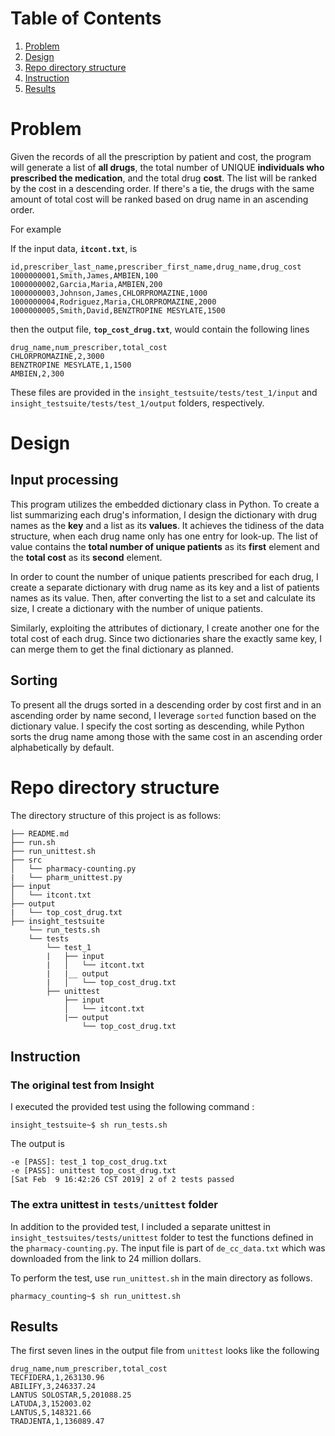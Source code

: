 # Table of Contents
1. [Problem](README.md#problem)
1. [Design](README.md#design)
1. [Repo directory structure](README.md#structure)
1. [Instruction](README.md#instruction)
1. [Results](README.md#result)

# Problem
Given the records of all the prescription by patient and cost, the program will generate a list of **all drugs**,  the total number of UNIQUE **individuals who prescribed the medication**, and the total drug **cost**. The list will be ranked by the cost in a descending order. If there's a tie, the drugs with the same amount of total cost will be ranked based on drug name in an ascending order. 

For example

If the input data, **`itcont.txt`**, is
```
id,prescriber_last_name,prescriber_first_name,drug_name,drug_cost
1000000001,Smith,James,AMBIEN,100
1000000002,Garcia,Maria,AMBIEN,200
1000000003,Johnson,James,CHLORPROMAZINE,1000
1000000004,Rodriguez,Maria,CHLORPROMAZINE,2000
1000000005,Smith,David,BENZTROPINE MESYLATE,1500
```

then the output file, **`top_cost_drug.txt`**, would contain the following lines
```
drug_name,num_prescriber,total_cost
CHLORPROMAZINE,2,3000
BENZTROPINE MESYLATE,1,1500
AMBIEN,2,300
```

These files are provided in the `insight_testsuite/tests/test_1/input` and `insight_testsuite/tests/test_1/output` folders, respectively.

# Design 

## Input processing 

This program utilizes the embedded dictionary class in Python. To create a list summarizing each drug's information, I design the dictionary with drug names as the **key** and a list as its **values**. It achieves the tidiness of the data structure, when each drug name only has one entry for look-up. The list of value contains the **total number of unique patients** as its **first** element and the **total cost** as its **second** element. 

In order to count the number of unique patients prescribed for each drug, I create a separate dictionary with drug name as its key and a list of patients names as its value. Then, after converting the list to a set and calculate its size, I create a dictionary with the number of unique patients. 

Similarly, exploiting the attributes of dictionary, I create another one for the total cost of each drug. Since two dictionaries share the exactly same key, I can merge them to get the final dictionary as planned. 

## Sorting 

To present all the drugs sorted in a descending order by cost first and in an ascending order by name second, I leverage ``sorted`` function based on the dictionary value. I specify the cost sorting as descending, while Python sorts the drug name among those with the same cost in an ascending order alphabetically by default. 


# Repo directory structure

The directory structure of this project is as follows: 

    ├── README.md 
    ├── run.sh
    ├── run_unittest.sh 
    ├── src
    │   └── pharmacy-counting.py
    |   └── pharm_unittest.py
    ├── input
    │   └── itcont.txt
    ├── output
    |   └── top_cost_drug.txt
    ├── insight_testsuite
        └── run_tests.sh
        └── tests
            └── test_1
            |   ├── input
            |   │   └── itcont.txt
            |   |__ output
            |   │   └── top_cost_drug.txt
            ├── unittest
                ├── input
                │   └── itcont.txt
                |── output
                    └── top_cost_drug.txt


## Instruction 

### The original test from Insight 

I executed the provided test using the following command :

```
insight_testsuite~$ sh run_tests.sh 
```

The output is

    -e [PASS]: test_1 top_cost_drug.txt
    -e [PASS]: unittest top_cost_drug.txt
    [Sat Feb  9 16:42:26 CST 2019] 2 of 2 tests passed

### The extra unittest in `tests/unittest` folder

In addition to the provided test, I included a separate unittest in `insight_testsuites/tests/unittest` folder to test the functions defined in the `pharmacy-counting.py`. The input file is part of `de_cc_data.txt` which was downloaded from the link to 24 million dollars. 

To perform the test, use `run_unittest.sh` in the main directory as follows. 

```
pharmacy_counting~$ sh run_unittest.sh 
```    

## Results

The first seven lines in the output file from `unittest` looks like the following

```
drug_name,num_prescriber,total_cost
TECFIDERA,1,263130.96
ABILIFY,3,246337.24
LANTUS SOLOSTAR,5,201088.25
LATUDA,3,152003.02
LANTUS,5,148321.66
TRADJENTA,1,136089.47
```